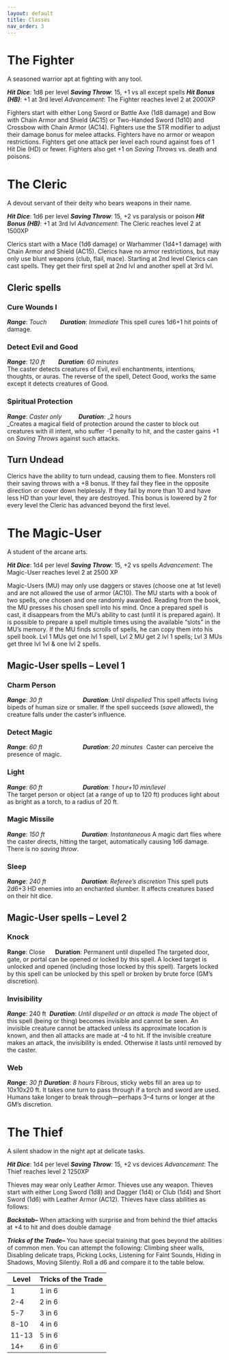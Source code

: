 ```yaml
---
layout: default
title: Classes
nav_order: 3
---
```

# The Fighter
A seasoned warrior apt at fighting with any tool.

**_Hit Dice_**: 1d8 per level
**_Saving Throw_**: 15, +1 vs all except spells
**_Hit Bonus (HB)_**: +1 at 3rd level
_Advancement_: The Fighter reaches level 2 at 2000XP

Fighters start with either Long Sword or Battle Axe (1d8 damage) and Bow with Chain Armor and Shield (AC15) or Two-Handed Sword (1d10) and Crossbow with Chain Armor (AC14).
Fighters use the STR modifier to adjust their damage bonus for melee attacks. Fighters have no armor or weapon restrictions. Fighters get one attack per level each round against foes of 1 Hit Die (HD) or fewer. Fighters also get +1 on _Saving Throws_ vs. death and poisons.
# The Cleric
A devout servant of their deity who bears weapons in their name.

**_Hit Dice_**: 1d6 per level
**_Saving Throw_**: 15, +2 vs paralysis or poison
**_Hit Bonus (HB)_**: +1 at 3rd lvl
_Advancement_: The Cleric reaches level 2 at 1500XP

Clerics start with a Mace (1d6 damage) or Warhammer (1d4+1 damage) with Chain Armor and Shield (AC15).
Clerics have no armor restrictions, but may only use blunt weapons (club, flail, mace).
Starting at 2nd level Clerics can cast spells. They get their first spell at 2nd lvl and another spell at 3rd lvl.
## Cleric spells
### Cure Wounds I
**_Range_**: _Touch_        **_Duration_**: _Immediate_
This spell cures 1d6+1 hit points of damage.
### Detect Evil and Good
**_Range_**: _120 ft        **Duration**_: _60_ _minutes_  
The caster detects creatures of Evil, evil enchantments, intentions, thoughts, or auras. The reverse of the spell, Detect Good, works the same except it detects creatures of Good.
### Spiritual Protection
**_Range_**: _Caster only_          **_Duration_**: _2 hours  
_Creates a magical field of protection around the caster to block out creatures with ill intent, who suffer -1 penalty to hit, and the caster gains +1 on _Saving Throws_ against such attacks.
## Turn Undead
Clerics have the ability to turn undead, causing them to flee. Monsters roll their saving throws with a +8 bonus. If they fail they flee in the opposite direction or cower down helplessly. If they fail by more than 10 and have less HD than your level, they are destroyed. This bonus is lowered by 2 for every level the Cleric has advanced beyond the first level.
# The Magic-User
A student of the arcane arts.

**_Hit Dice_**: 1d4 per level
**_Saving Throw_**: 15, +2 vs spells
_Advancement_: The Magic-User reaches level 2 at 2500 XP

Magic-Users (MU) may only use daggers or staves (choose one at 1st level) and are not allowed the use of armor (AC10). The MU starts with a book of two spells, one chosen and one randomly awarded. Reading from the book, the MU presses his chosen spell into his mind.
Once a prepared spell is cast, it disappears from the MU’s ability to cast (until it is prepared again). It is possible to prepare a spell multiple times using the available “slots” in the MU’s memory. If the MU finds scrolls of spells, he can copy them into his spell book.
Lvl 1 MUs get one lvl 1 spell, Lvl 2 MU get 2 lvl 1 spells; Lvl 3 MUs get three lvl 1vl & one lvl 2 spells.
## Magic-User spells – Level 1
### Charm Person                 
**_Range_**: _30 ft_                        **_Duration_**: _Until dispelled_
This spell affects living bipeds of human size or smaller. If the spell succeeds (_save_ allowed), the creature falls under the caster’s influence.
### Detect Magic
**_Range_**: _60 ft_                        **_Duration_**: _20 minutes_
 Caster can perceive the presence of magic.
### Light
**_Range_**: _60 ft_                        **_Duration_**: _1 hour+10 min/level_  
The target person or object (at a range of up to 120 ft) produces light about as bright as a torch, to a radius of 20 ft.
### Magic Missile
**_Range_**: _150 ft                      **Duration**_: _Instantaneous_
A magic dart flies where the caster directs, hitting the target, automatically causing 1d6 damage. There is no _saving throw_.
### Sleep
**_Range_**: _240 ft_                     **_Duration_**: _Referee’s discretion_
This spell puts 2d6+3 HD enemies into an enchanted slumber. It affects creatures based on their hit dice.
## Magic-User spells – Level 2
### Knock
**Range**: Close      **Duration**: Permanent until dispelled
The targeted door, gate, or portal can be opened or locked by this spell. A locked target is unlocked and opened (including those locked by this spell). Targets locked by this spell can be unlocked by this spell or broken by brute force (GM’s discretion).
### Invisibility
**_Range_**: 240 ft  **_Duration_**: _Until dispelled or an attack is made_
The object of this spell (being or thing) becomes invisible and cannot be seen. An invisible creature cannot be attacked unless its approximate location is known, and then all attacks are made at -4 to hit. If the invisible creature makes an attack, the invisibility is ended. Otherwise it lasts until removed by the caster.
### Web
**_Range_**: _30 ft_ **_Duration_**: _8 hours_
Fibrous, sticky webs fill an area up to 10x10x20 ft. It takes one turn to pass through if a torch and sword are used. Humans take longer to break through—perhaps 3–4 turns or longer at the GM’s discretion.
# The Thief
A silent shadow in the night apt at delicate tasks.

**_Hit Dice_**: 1d4 per level
**_Saving Throw_**_:_ 15, +2 vs devices
_Advancement_: The Thief reaches level 2 1250XP

Thieves may wear only Leather Armor. Thieves use any weapon.
Thieves start with either Long Sword (1d8) and Dagger (1d4) or Club (1d4) and Short Sword (1d6) with Leather Armor (AC12).
Thieves have class abilities as follows:

**_Backstab–_** When attacking with surprise and from behind the thief attacks at +4 to hit and does double damage

**_Tricks of the Trade–_** You have special training that goes beyond the abilities of common men. You can attempt the following:  Climbing sheer walls, Disabling delicate traps, Picking Locks, Listening for Faint Sounds, Hiding in Shadows, Moving Silently. Roll a d6 and compare it to the table below.

| Level | Tricks of the Trade |
| ----- | ------------------- |
| 1     | 1 in 6              |
| 2-4   | 2 in 6              |
| 5-7   | 3 in 6              |
| 8-10  | 4 in 6              |
| 11-13 | 5 in 6              |
| 14+   | 6 in 6              |

